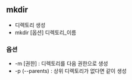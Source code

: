 ## mkdir
- 디렉토리 생성
- mkdir [옵션] 디렉토리_이름

### 옵션
- -m [권한] : 디렉토리를 다음 권한으로 생성
- -p (--parents) : 상위 디렉토리가 없다면 같이 생성